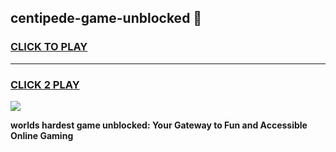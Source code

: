 
## centipede-game-unblocked 👋
<h3>
<a href="https://premium.freeplayer.one?title=centipede-game-unblocked&ref=14F">CLICK TO PLAY</a></h3>
<hr>

<h3>
<a href="https://premium.freeplayer.one?title=centipede-game-unblocked&ref=14F">CLICK 2 PLAY</a>
  
</h3>

<a href="https://premium.freeplayer.one?title=centipede-game-unblocked&ref=12F/"><img src="https://clearcache.store/games.png"></a>


**worlds hardest game unblocked: Your Gateway to Fun and Accessible Online Gaming**
